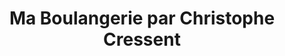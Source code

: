 ---
title: "Ma Boulangerie par Christophe Cressent"
url: /rouen/ma-boulangerie-par-christophe-cressent/
shop: boulangerie
---